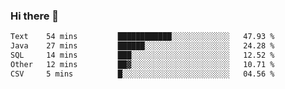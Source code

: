 ### Hi there 👋

<!--START_SECTION:waka-->

```txt
Text    54 mins         ████████████░░░░░░░░░░░░░   47.93 %
Java    27 mins         ██████░░░░░░░░░░░░░░░░░░░   24.28 %
SQL     14 mins         ███░░░░░░░░░░░░░░░░░░░░░░   12.52 %
Other   12 mins         ██▓░░░░░░░░░░░░░░░░░░░░░░   10.71 %
CSV     5 mins          █░░░░░░░░░░░░░░░░░░░░░░░░   04.56 %
```

<!--END_SECTION:waka-->


<!--
**AnkelMauCastillo/AnkelMauCastillo** is a ✨ _special_ ✨ repository because its `README.md` (this file) appears on your GitHub profile.

Here are some ideas to get you started:

- 🔭 I’m currently working on ...
- 🌱 I’m currently learning ...
- 👯 I’m looking to collaborate on ...
- 🤔 I’m looking for help with ...
- 💬 Ask me about ...
- 📫 How to reach me: ...
- 😄 Pronouns: ...
- ⚡ Fun fact: ...
-->
